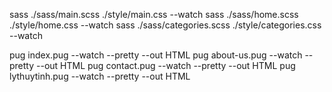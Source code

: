 sass ./sass/main.scss ./style/main.css --watch
sass ./sass/home.scss ./style/home.css --watch
sass ./sass/categories.scss ./style/categories.css --watch

pug index.pug --watch --pretty --out HTML
pug about-us.pug --watch --pretty --out HTML
pug contact.pug --watch --pretty --out HTML
pug lythuytinh.pug --watch --pretty --out HTML

